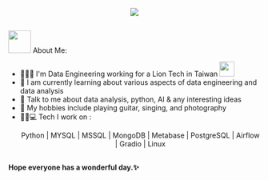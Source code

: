 <p align="center">
<img src="https://media.giphy.com/media/dGuG7iu51KkGWikYDp/giphy.gif?cid=ecf05e47yclvuyewqquerqvoogvdtm0htgeojumjecabfqsn&ep=v1_gifs_search&rid=giphy.gif&ct=g">
</p>

## 
<img src="https://github.com/TheDudeThatCode/TheDudeThatCode/blob/master/Assets/Developer.gif" width="45" /> About Me:
- 👷🏻‍♀️ I'm Data Engineering working for a Lion Tech in Taiwan 
      <img src="https://media.giphy.com/media/WUlplcMpOCEmTGBtBW/giphy.gif" width="30">
- 🍯 I am currently learning about various aspects of data engineering and data analysis
- 💭 Talk to me about data analysis, python, AI & any interesting ideas
- 💞 My hobbies include playing guitar, singing, and photography
- 👧🏻💻 Tech I work on :
  <p align="center">
  Python | MYSQL | MSSQL | MongoDB | Metabase | PostgreSQL | Airflow | Gradio | Linux
##

#### Hope everyone has a wonderful day.✨
